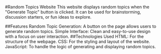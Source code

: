 #Random Topics Website
This website displays random topics when the "Generate Topic" button is clicked. It can be used for brainstorming, discussion starters, or fun ideas to explore.

##Features
Random Topic Generation: A button on the page allows users to generate random topics.
Simple Interface: Clean and easy-to-use design with a focus on user interaction.
##Technologies Used
HTML: For the structure of the webpage.
CSS: For the styling and layout of the website.
JavaScript: To handle the logic of generating and displaying random topics.